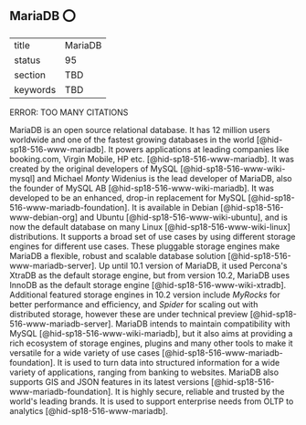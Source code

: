 ## MariaDB :o:


|          |         |
| -------- | ------- |
| title    | MariaDB |
| status   | 95      |
| section  | TBD     |
| keywords | TBD     |


ERROR: TOO MANY CITATIONS

MariaDB is an open source relational database. It has 12 million users
worldwide and one of the fastest growing databases in the
world [@hid-sp18-516-www-mariadb]. It powers applications at leading
companies like booking.com, Virgin Mobile, HP
etc. [@hid-sp18-516-www-mariadb]. It was created by the original
developers of MySQL [@hid-sp18-516-www-wiki-mysql] and Michael *Monty*
Widenius is the lead developer of MariaDB, also the founder of MySQL
AB [@hid-sp18-516-www-wiki-mariadb]. It was developed to be an enhanced,
drop-in replacement for MySQL [@hid-sp18-516-www-mariadb-foundation]. It
is available in Debian [@hid-sp18-516-www-debian-org] and
Ubuntu [@hid-sp18-516-www-wiki-ubuntu], and is now the default database
on many Linux [@hid-sp18-516-www-wiki-linux] distributions. It supports
a broad set of use cases by using different storage engines for
different use cases. These pluggable storage engines make MariaDB a
flexible, robust and scalable database
solution [@hid-sp18-516-www-mariadb-server]. Up until 10.1 version of
MariaDB, it used Percona's XtraDB as the default storage engine, but
from version 10.2, MariaDB uses InnoDB as the default storage
engine [@hid-sp18-516-www-wiki-xtradb]. Additional featured storage
engines in 10.2 version include *MyRocks* for better performance and
efficiency, and *Spider* for scaling out with distributed storage,
however these are under technical
preview [@hid-sp18-516-www-mariadb-server]. MariaDB intends to maintain
compatibility with MySQL [@hid-sp18-516-www-wiki-mariadb], but it also
aims at providing a rich ecosystem of storage engines, plugins and many
other tools to make it versatile for a wide variety of use
cases [@hid-sp18-516-www-mariadb-foundation]. It is used to turn data
into structured information for a wide variety of applications, ranging
from banking to websites. MariaDB also supports GIS and JSON features in
its latest versions [@hid-sp18-516-www-mariadb-foundation]. It is highly
secure, reliable and trusted by the world's leading brands. It is used
to support enterprise needs from OLTP to
analytics [@hid-sp18-516-www-mariadb].
